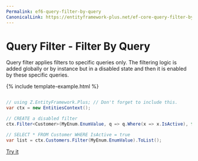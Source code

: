 ```yaml
---
Permalink: ef6-query-filter-by-query
CanonicalLink: https://entityframework-plus.net/ef-core-query-filter-by-query
---
```


# Query Filter - Filter By Query

Query filter applies filters to specific queries only. The filtering logic is added globally or by instance but in a disabled state and then it is enabled by these specific queries.

{% include template-example.html %} 
```csharp

// using Z.EntityFramework.Plus; // Don't forget to include this.
var ctx = new EntitiesContext();

// CREATE a disabled filter
ctx.Filter<Customer>(MyEnum.EnumValue, q => q.Where(x => x.IsActive), false);

// SELECT * FROM Customer WHERE IsActive = true
var list = ctx.Customers.Filter(MyEnum.EnumValue).ToList();

```

[Try it](https://dotnetfiddle.net/UOS9t5)

